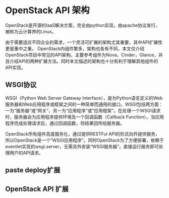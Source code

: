 # OpenStack API 架构
OpenStack是开源的IaaS解决方案，完全由python实现，由apache协议发行，被称为云计算界的Linux。

由于需要适应不同企业的需求，一个灵活可扩展的架构尤其重要，其中API扩展性更是重中之重。
OpenStack内组件繁多，架构也各有不同，本文仅介绍OpenStack项目中常见的API架构，主要参考组件为Nova，Cinder，Glance，并且介绍API的两种扩展方法。同时本文描述的架构也十分有利于理解其他组件的API实现。

## WSGI协议
WSGI（Python Web Server Gateway Interface），是为Python语言定义的Web服务器和Web应用程序或框架之间的一种简单而通用的接口。WSGI包括两方面：一为“服务器”或“网关”，另一为“应用程序”或“应用框架”。在处理一个WSGI请求时，服务器会为应用程序提供环境及一个回调函数（Callback Function）。当应用程序完成处理请求后，通过回调函数，将结果回传给服务器。

OpenStack所有组件高度服务化，通过提供RESTFul API的形式向外提供服务，所以OpenStack是一个“WSGI应用程序”。同时OpenStack为了方便部署，依赖于eventlet实现的wsgi.server，无需另外安装“WSGI服务器”。直接运行服务即可处理用户的API请求。

## paste deploy扩展

## OpenStack API 扩展
